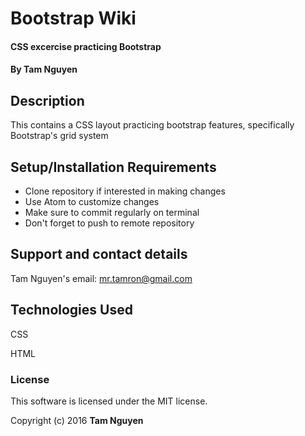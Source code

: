# Bootstrap Wiki

#### CSS excercise practicing Bootstrap

#### By Tam Nguyen

## Description

This contains a CSS layout practicing bootstrap features, specifically Bootstrap's grid system

## Setup/Installation Requirements

* Clone repository if interested in making changes
* Use Atom to customize changes
* Make sure to commit regularly on terminal
* Don't forget to push to remote repository

## Support and contact details

Tam Nguyen's email: mr.tamron@gmail.com

## Technologies Used

CSS

HTML

### License

This software is licensed under the MIT license.

Copyright (c) 2016 **Tam Nguyen**
